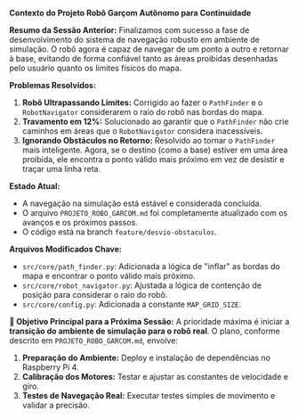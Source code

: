 **Contexto do Projeto Robô Garçom Autônomo para Continuidade**

**Resumo da Sessão Anterior:**
Finalizamos com sucesso a fase de desenvolvimento do sistema de navegação robusto em ambiente de simulação. O robô agora é capaz de navegar de um ponto a outro e retornar à base, evitando de forma confiável tanto as áreas proibidas desenhadas pelo usuário quanto os limites físicos do mapa.

**Problemas Resolvidos:**
1.  **Robô Ultrapassando Limites:** Corrigido ao fazer o `PathFinder` e o `RobotNavigator` considerarem o raio do robô nas bordas do mapa.
2.  **Travamento em 12%:** Solucionado ao garantir que o `PathFinder` não crie caminhos em áreas que o `RobotNavigator` considera inacessíveis.
3.  **Ignorando Obstáculos no Retorno:** Resolvido ao tornar o `PathFinder` mais inteligente. Agora, se o destino (como a base) estiver em uma área proibida, ele encontra o ponto válido mais próximo em vez de desistir e traçar uma linha reta.

**Estado Atual:**
*   A navegação na simulação está estável e considerada concluída.
*   O arquivo `PROJETO_ROBO_GARCOM.md` foi completamente atualizado com os avanços e os próximos passos.
*   O código está na branch `feature/desvio-obstaculos`.

**Arquivos Modificados Chave:**
*   `src/core/path_finder.py`: Adicionada a lógica de "inflar" as bordas do mapa e encontrar o ponto válido mais próximo.
*   `src/core/robot_navigator.py`: Ajustada a lógica de contenção de posição para considerar o raio do robô.
*   `src/core/config.py`: Adicionada a constante `MAP_GRID_SIZE`.

**🚩 Objetivo Principal para a Próxima Sessão:**
A prioridade máxima é iniciar a **transição do ambiente de simulação para o robô real**. O plano, conforme descrito em `PROJETO_ROBO_GARCOM.md`, envolve:
1.  **Preparação do Ambiente:** Deploy e instalação de dependências no Raspberry Pi 4.
2.  **Calibração dos Motores:** Testar e ajustar as constantes de velocidade e giro.
3.  **Testes de Navegação Real:** Executar testes simples de movimento e validar a precisão. 